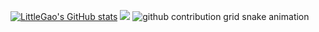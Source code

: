 <a href="https://github.com/LittleGaofx"><img src="https://github-readme-stats.vercel.app/api?username=LittleGaofx&show_icons=true&hide=&count_private=true&title_color=64748b&text_color=64748b&icon_color=ef4444&bg_color=171717&hide_border=true&show_icons=true" alt="LittleGao's GitHub stats" /></a>
<a href="http://www.github.com/LittleGaofx"><img src="https://github-readme-streak-stats.herokuapp.com/?user=LittleGaofx&stroke=64748b&background=171717&ring=64748b&fire=64748b&currStreakNum=64748b&currStreakLabel=64748b&sideNums=64748b&sideLabels=64748b&dates=64748b&hide_border=true" /></a>
<picture>
  <source media="(prefers-color-scheme: dark)" srcset="https://raw.githubusercontent.com/LittleGaofx/LittleGaofx/output/github-contribution-grid-snake-dark.svg">
  <source media="(prefers-color-scheme: light)" srcset="https://raw.githubusercontent.com/LittleGaofx/LittleGaofx/output/github-contribution-grid-snake.svg">
  <img alt="github contribution grid snake animation" src="https://raw.githubusercontent.com/LittleGaofx/LittleGaofx/output/github-contribution-grid-snake.svg">
</picture>
